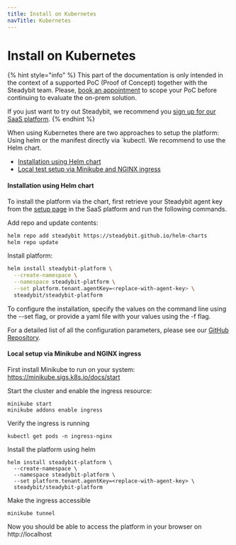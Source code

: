 ```yaml
---
title: Install on Kubernetes
navTitle: Kubernetes
---
```


# Install on Kubernetes

{% hint style="info" %}
This part of the documentation is only intended in the context of a supported PoC (Proof of Concept) together with the Steadybit team. Please, [book an appointment](https://www.steadybit.com/book-demo) to scope your PoC before continuing to evaluate the on-prem solution.

If you just want to try out Steadybit, we recommend you [sign up for our SaaS platform](https://signup.steadybit.com).
{% endhint %}

When using Kubernetes there are two approaches to setup the platform: Using helm or the manifest directly via \`kubectl. We recommend to use the Helm chart.

- [Installation using Helm chart](k8s.md#installation-using-helm-chart)
- [Local test setup via Minikube and NGINX ingress](k8s.md#local-test-setup-via-minikube-and-nginx-ingress)

#### Installation using Helm chart

To install the platform via the chart, first retrieve your Steadybit agent key from the [setup page](https://platform.steadybit.com/settings/agents/setup) in the SaaS platform and run the following commands.

Add repo and update contents:

```bash
helm repo add steadybit https://steadybit.github.io/helm-charts
helm repo update
```

Install platform:

```bash
helm install steadybit-platform \
  --create-namespace \
  --namespace steadybit-platform \
  --set platform.tenant.agentKey=<replace-with-agent-key> \
  steadybit/steadybit-platform
```

To configure the installation, specify the values on the command line using the --set flag, or provide a yaml file with your values using the -f flag.

For a detailed list of all the configuration parameters, please see our [GitHub Repository](https://github.com/steadybit/helm-charts/tree/main/charts/steadybit-platform).

#### Local setup via Minikube and NGINX ingress

First install Minikube to run on your system: https://minikube.sigs.k8s.io/docs/start

Start the cluster and enable the ingress resource:

```
minikube start
minikube addons enable ingress
```

Verify the ingress is running

```
kubectl get pods -n ingress-nginx
```

Install the platform using helm

```
helm install steadybit-platform \
  --create-namespace \
  --namespace steadybit-platform \
  --set platform.tenant.agentKey=<replace-with-agent-key> \
  steadybit/steadybit-platform
```

Make the ingress accessible

```
minikube tunnel
```

Now you should be able to access the platform in your browser on http://localhost

